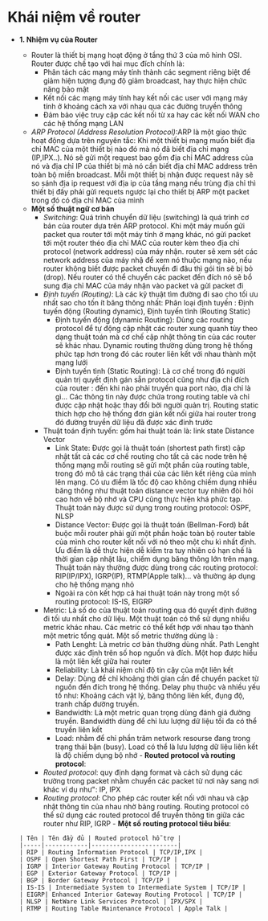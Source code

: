 # Khái niệm về router
- **1. Nhiệm vụ của Router**
    - Router là thiết bị mạng hoạt động ở tầng thứ 3 của mô hình OSI. Router được chế tạo với hai mục đích chính là:
      - Phân tách các mạng máy tính thành các segment riêng biệt để giảm hiện tượng đụng độ giảm broadcast, hay thực hiện chức năng bảo mật
      - Kết nối các mạng máy tính hay kết nối các user với mạng máy tính ở khoảng cách xa với nhau qua các đường truyền thông
      - Đảm bảo việc truy cập các kết nối từ xa hay các kết nối WAN cho các hệ thống mạng LAN
    - *ARP Protocol (Address Resolution Protocol)*:ARP là một giao thức hoạt động dựa trên nguyên tắc: Khi một thiết bị mạng muốn biết địa chỉ MAC của một thiết bị nào đó mà nó đã biết địa chỉ mạng (IP,IPX..). Nó sẽ gửi một request bao gồm địa chỉ MAC address của nó và địa chỉ IP của thiết bị mà nó cần biết địa chỉ MAC address trên toàn bộ miền broadcast. Mỗi một thiết bị nhận được request nãy sẽ so sánh địa ip request với địa ip của tầng mạng nếu trùng địa chỉ thì thiết bị đấy phải gửi requets ngược lại cho thiết bị ARP một packet trong đó có địa chỉ MAC của mình
     - **Một số thuật ngữ cơ bản**
       - *Switching*: Quá trình chuyển dữ liệu (switching) là quá trình cơ bản của router dựa trên ARP protocol. Khi một máy muốn gửi packet qua router tới một máy tính ở mạng khác, nó gửi packet tới một router théo địa chỉ MAC của router kèm theo địa chỉ protocol (network address) của máy nhận. router sẽ xem sét các network address của máy nhậ để xem nó thuộc mạng nào, nếu router không biết được packet chuyển đi đâu thì gói tin sẽ bị bỏ (drop). Nếu router có thể chuyển các packet đến đích nó sẽ bổ sung địa chỉ MAC của máy nhận vào packet và gửi packet đi
       - *Định tuyến (Routing)*: Là các kỹ thuật tìm đường đi sao cho tối ưu nhất sao cho tốn ít băng thông nhất: Phân loại định tuyến : Định tuyến động (Routing dynamic), Định tuyến tĩnh (Routing Static)
         - Định tuyến động (dynamic Routing): Dùng các routing protocol để tự động cập nhật các router xung quanh tùy theo dạng thuật toán mà cơ chế cập nhật thông tin của các router sẽ khác nhau. Dynamic routing thường dùng trong hệ thống phức tạp hơn trong đó các router liên kết với nhau thành một mạng lưới   
         - Định tuyến tình (Static Routing): Là cơ chế trong đó người quản trị quyết định gán sẵn protocol cũng như địa chỉ đích của router : đến khi nào phải truyền qua port nào, địa chỉ là gì... Các thông tin này được chứa trong routing table và chỉ được cập nhật hoặc thay đổi bởi người quản trị. Routing static thích hợp cho hệ thống đơn giản kết nối giữa hai router trong đó đường truyền dữ liệu đã được xác đinh trước
        - Thuật toán định tuyến: gồm hai thuật toán là: link state Distance Vector
          - Link State: Được gọi là thuật toán (shortest path first) cập nhật tất cả các cơ chế routing cho tất cả các node trên hệ thống mạng mỗi routing sẽ gửi một phần của routing table, trong đó mô tả các trạng thái của các liên kết riêng của mình lên mạng. Có ưu điểm là tốc độ cao không chiếm dụng nhiều băng thông như thuật toán distance vector tuy nhiên đòi hỏi cao hơn về bộ nhớ và CPU cũng thực hiện khá phức tạp. Thuật toán này được sử dụng trong routing protocol: OSPF, NLSP
          - Distance Vector: Được gọi là thuật toán (Bellman-Ford) bắt buộc mỗi router phải gửi một phần hoặc toàn bộ router table của  mình cho router kết nối với nó theo một chu kì nhất định. Ưu điểm là dễ thực hiện dễ kiểm tra tuy nhiên có hạn chế là thời gian cập nhật lâu, chiếm dụng băng thông lớn trên mạng. Thuật toán này thường được dùng trong các routing protocol: RIP(IP/IPX), IGRP(IP), RTMP(Apple talk)... và thường áp dụng cho hệ thống mạng nhỏ
          - Ngoài ra còn kết hợp cả hai thuật toán này trong một số routing protocol: IS-IS, EIGRP
        - Metric: Là số do của thuật toán routing qua đó quyết định đường đi tối ưu nhất cho dữ liệu. Một thuật toán có thể sử dụng nhiều metric khác nhau. Các metric có thể kết hợp với nhau tạo thành một metric tổng quát. Một số metric thường dùng là :
          - Path Lenght: Là metric cơ bản thường dùng nhất. Path Lenght được xác định trên số hop nguồn và đích. Một hop được hiểu là một liên kết giữa hai router 
          - Reliability: Là khái niệm chỉ độ tin cậy của một liên kết 
          - Delay: Dùng để chỉ khoảng thời gian cần để chuyển packet từ nguồn đến đích trong hệ thống. Delay phụ thuộc và nhiều yếu tố như: Khoảng cách vật lý, băng thông liên kết, đụng độ, tranh chấp đường truyền.
          - Bandwidth: Là một metric quan trọng dùng đánh giá đường truyền. Bandwidth dùng để chỉ lưu lượng dữ liệu tối đa có thể truyền liên kết 
          - Load: nhằm để chỉ phần trăm network resourse đang trong trạng thái bận (busy). Load có thể là lưu lượng dữ liệu liên kết là độ chiếm dụng bộ nhớ 
      - **Routed protocol và routing protocol**:
       - *Routed protocol*: quy định dạng format và cách sử dụng các trường trong packet nhằm chuyển các packet từ nơi này sang nơi khác ví dụ như": IP, IPX
       - *Routing protocol*: Cho phép các router kết nối với nhau và cập nhật thông tin của nhau nhờ bảng routing. Routing protocol có thể sử dụng các routed protocol để truyền thông tin giữa các router như RIP, IGRP
      - **Một số routing protocol tiêu biểu**:
      
      | Tên | Tên đầy đủ | Routed protocol hỗ trợ |
      |-----|------------|------------------------|
      | RIP | Routing Information Protocol | TCP/IP,IPX |
      | OSPF | Open Shortest Path First | TCP/IP |
      | IGRP | Interior Gateway Routing Protocol | TCP/IP |
      | EGP | Exterior Gateway Protocol | TCP/IP |
      | BGP | Border Gateway Protocol | TCP/IP |
      | IS-IS | Intermediate System to Intermediate System | TCP/IP |
      | EIGRP| Enhanced Interior Gateway Routing Protocol | TCP/IP |
      | NLSP | NetWare Link Services Protocol | IPX/SPX |
      | RTMP | Routing Table Maintenance Protocol | Apple Talk |
